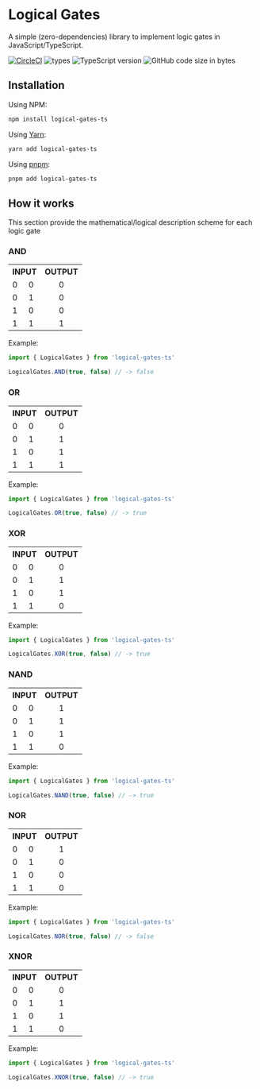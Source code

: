 # Logical Gates

A simple (zero-dependencies) library to implement logic gates in JavaScript/TypeScript.

[![CircleCI](https://circleci.com/gh/KBeDevel/logical-gates-ts/tree/main.svg?style=shield&circle-token=4154e654baa7b0184b64e29a20857c0afd2d7b90)](https://circleci.com/gh/KBeDevel/logical-gates-ts/tree/main) ![types](https://img.shields.io/npm/types/logical-gates-ts?style=flat-square) ![TypeScript version](https://img.shields.io/npm/dependency-version/logical-gates-ts/dev/typescript?style=flat-square) ![GitHub code size in bytes](https://img.shields.io/github/languages/code-size/kbedevel/logical-gates-ts?color=gray&style=flat-square)

## Installation

Using NPM:

```zsh
npm install logical-gates-ts
```

Using [Yarn](https://yarnpkg.com/):

```zsh
yarn add logical-gates-ts
```

Using [pnpm](https://pnpm.io/):

```zsh
pnpm add logical-gates-ts
```

## How it works

This section provide the mathematical/logical description scheme for each logic gate

### AND

<table>
  <tbody>
    <tr>
      <th colspan="2">INPUT</th>
      <th>OUTPUT</th>
    </tr>
    <tr>
      <td>0</td><td>0</td><td align="center">0</td>
    </tr>
    <tr>
      <td>0</td><td>1</td><td align="center">0</td>
    </tr>
    <tr>
      <td>1</td><td>0</td><td align="center">0</td>
    </tr>
    <tr>
      <td>1</td><td>1</td><td align="center">1</td>
    </tr>
  </tbody>
</table>

Example:

```typescript
import { LogicalGates } from 'logical-gates-ts'

LogicalGates.AND(true, false) // -> false
```

### OR

<table>
  <tbody>
    <tr>
      <th colspan="2">INPUT</th>
      <th>OUTPUT</th>
    </tr>
    <tr>
      <td>0</td><td>0</td><td align="center">0</td>
    </tr>
    <tr>
      <td>0</td><td>1</td><td align="center">1</td>
    </tr>
    <tr>
      <td>1</td><td>0</td><td align="center">1</td>
    </tr>
    <tr>
      <td>1</td><td>1</td><td align="center">1</td>
    </tr>
  </tbody>
</table>

Example:

```typescript
import { LogicalGates } from 'logical-gates-ts'

LogicalGates.OR(true, false) // -> true
```

### XOR

<table>
  <tbody>
    <tr>
      <th colspan="2">INPUT</th>
      <th>OUTPUT</th>
    </tr>
    <tr>
      <td>0</td><td>0</td><td align="center">0</td>
    </tr>
    <tr>
      <td>0</td><td>1</td><td align="center">1</td>
    </tr>
    <tr>
      <td>1</td><td>0</td><td align="center">1</td>
    </tr>
    <tr>
      <td>1</td><td>1</td><td align="center">0</td>
    </tr>
  </tbody>
</table>

Example:

```typescript
import { LogicalGates } from 'logical-gates-ts'

LogicalGates.XOR(true, false) // -> true
```

### NAND

<table>
  <tbody>
    <tr>
      <th colspan="2">INPUT</th>
      <th>OUTPUT</th>
    </tr>
    <tr>
      <td>0</td><td>0</td><td align="center">1</td>
    </tr>
    <tr>
      <td>0</td><td>1</td><td align="center">1</td>
    </tr>
    <tr>
      <td>1</td><td>0</td><td align="center">1</td>
    </tr>
    <tr>
      <td>1</td><td>1</td><td align="center">0</td>
    </tr>
  </tbody>
</table>

Example:

```typescript
import { LogicalGates } from 'logical-gates-ts'

LogicalGates.NAND(true, false) // -> true
```

### NOR

<table>
  <tbody>
    <tr>
      <th colspan="2">INPUT</th>
      <th>OUTPUT</th>
    </tr>
    <tr>
      <td>0</td><td>0</td><td align="center">1</td>
    </tr>
    <tr>
      <td>0</td><td>1</td><td align="center">0</td>
    </tr>
    <tr>
      <td>1</td><td>0</td><td align="center">0</td>
    </tr>
    <tr>
      <td>1</td><td>1</td><td align="center">0</td>
    </tr>
  </tbody>
</table>

Example:

```typescript
import { LogicalGates } from 'logical-gates-ts'

LogicalGates.NOR(true, false) // -> false
```

### XNOR

<table>
  <tbody>
    <tr>
      <th colspan="2">INPUT</th>
      <th>OUTPUT</th>
    </tr>
    <tr>
      <td>0</td><td>0</td><td align="center">0</td>
    </tr>
    <tr>
      <td>0</td><td>1</td><td align="center">1</td>
    </tr>
    <tr>
      <td>1</td><td>0</td><td align="center">1</td>
    </tr>
    <tr>
      <td>1</td><td>1</td><td align="center">0</td>
    </tr>
  </tbody>
</table>

Example:

```typescript
import { LogicalGates } from 'logical-gates-ts'

LogicalGates.XNOR(true, false) // -> true
```
